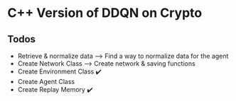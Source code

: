 # C++ Version of DDQN on Crypto

## Todos
- Retrieve & normalize data --> Find a way to normalize data for the agent 
- Create Network Class --> Create network & saving functions 
- Create Environment Class  ✔️
- Create Agent Class
- Create Replay Memory ✔️






